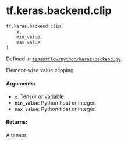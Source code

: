 <div itemscope itemtype="http://developers.google.com/ReferenceObject">
<meta itemprop="name" content="tf.keras.backend.clip" />
<meta itemprop="path" content="Stable" />
</div>

# tf.keras.backend.clip

``` python
tf.keras.backend.clip(
    x,
    min_value,
    max_value
)
```



Defined in [`tensorflow/python/keras/backend.py`](/code/stable/tensorflow/python/keras/backend.py).

Element-wise value clipping.

#### Arguments:

* <b>`x`</b>: Tensor or variable.
* <b>`min_value`</b>: Python float or integer.
* <b>`max_value`</b>: Python float or integer.


#### Returns:

A tensor.